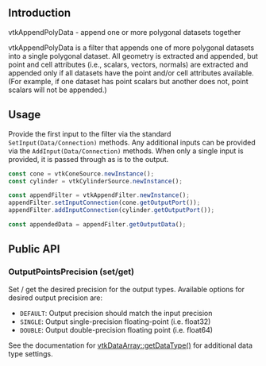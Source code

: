 ## Introduction
vtkAppendPolyData - append one or more polygonal datasets together

vtkAppendPolyData is a filter that appends one of more polygonal datasets into a
single polygonal dataset. All geometry is extracted and appended, but point and
cell attributes (i.e., scalars, vectors, normals) are extracted and appended
only if all datasets have the point and/or cell attributes available.  (For
example, if one dataset has point scalars but another does not, point scalars
will not be appended.)

## Usage

Provide the first input to the filter via the standard
`SetInput(Data/Connection)` methods. Any additional inputs can be provided via
the `AddInput(Data/Connection)` methods. When only a single input is provided,
it is passed through as is to the output.

```js
const cone = vtkConeSource.newInstance();
const cylinder = vtkCylinderSource.newInstance();

const appendFilter = vtkAppendFilter.newInstance();
appendFilter.setInputConnection(cone.getOutputPort());
appendFilter.addInputConnection(cylinder.getOutputPort());

const appendedData = appendFilter.getOutputData();
```

## Public API

### OutputPointsPrecision (set/get)

Set / get the desired precision for the output types.
Available options for desired output precision are:

- `DEFAULT`: Output precision should match the input precision
- `SINGLE`: Output single-precision floating-point (i.e. float32)
- `DOUBLE`: Output double-precision floating point (i.e. float64)

See the documentation for [vtkDataArray::getDataType()](../api/Common_Core_DataArray.html#getDataType-String) for additional data type settings.
